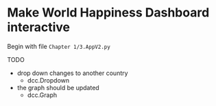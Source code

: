 # Make World Happiness Dashboard interactive
Begin with file `Chapter 1/3.AppV2.py`

TODO
- drop down changes to another country
    - dcc.Dropdown
- the graph should be updated
    - dcc.Graph
